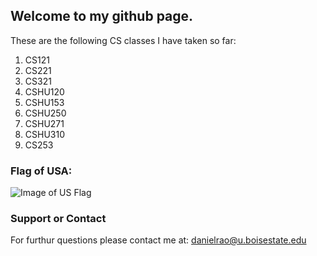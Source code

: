## Welcome to my github page.

These are the following CS classes I have taken so far:

1) CS121 <Br>
2) CS221 <Br>
3) CS321 <Br>
4) CSHU120 <Br>
5) CSHU153 <Br>
6) CSHU250 <Br>
7) CSHU271 <Br>
8) CSHU310 <Br>
9) CS253 <Br>

### Flag of USA:



![Image of US Flag](https://upload.wikimedia.org/wikipedia/en/a/a4/Flag_of_the_United_States.svg) 




### Support or Contact

For furthur questions please contact me at: danielrao@u.boisestate.edu
